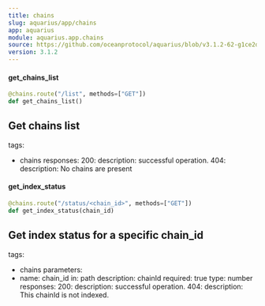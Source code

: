 ```yaml
---
title: chains
slug: aquarius/app/chains
app: aquarius
module: aquarius.app.chains
source: https://github.com/oceanprotocol/aquarius/blob/v3.1.2-62-g1ce2da0/aquarius/app/chains.py
version: 3.1.2
---
```

#### get\_chains\_list

```python
@chains.route("/list", methods=["GET"])
def get_chains_list()
```

Get chains list
---
tags:
  - chains
responses:
  200:
    description: successful operation.
  404:
    description: No chains are present

#### get\_index\_status

```python
@chains.route("/status/<chain_id>", methods=["GET"])
def get_index_status(chain_id)
```

Get index status for a specific chain_id
---
tags:
  - chains
parameters:
  - name: chain_id
    in: path
    description: chainId
    required: true
    type: number
responses:
  200:
    description: successful operation.
  404:
    description: This chainId is not indexed.

